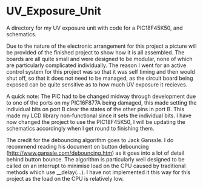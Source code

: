 # UV_Exposure_Unit
A directory for my UV exposure unit with code for a PIC18F45K50, and schematics.

Due to the nature of the electronic arrangement for this project a picture will be provided of the finished project to show how it is all assembled. The boards are all quite small and were designed to be modular, none of which are particularly complicated individually. The reason I went for an active control system for this project was so that it was self timing and then would shut off, so that it does not need to be managed, as the circuit board being exposed can be quite sensitive as to how much UV exposure it recieves.

A quick note: The PIC had to be changed midway through development due to one of the ports on my PIC16F877A being damaged, this made setting the individual bits on port B clear the states of the other pins in port B. This made my LCD library non-functional since it sets the individual bits. I have now changed the project to use the PIC18F45K50, I will be updating the schematics accordingly when I get round to finishing them.

The credit for the debouncing algorithm goes to Jack Ganssle. I do recommend reading his document on button debouncing (http://www.ganssle.com/debouncing.htm) as it goes into a lot of detail behind button bounce. The algorithm is particularly well designed to be called on an interrupt to minimise load on the CPU caused by traditional methods which use __delay(...). I have not implemented it this way for this project as the load on the CPU is relatively low.
